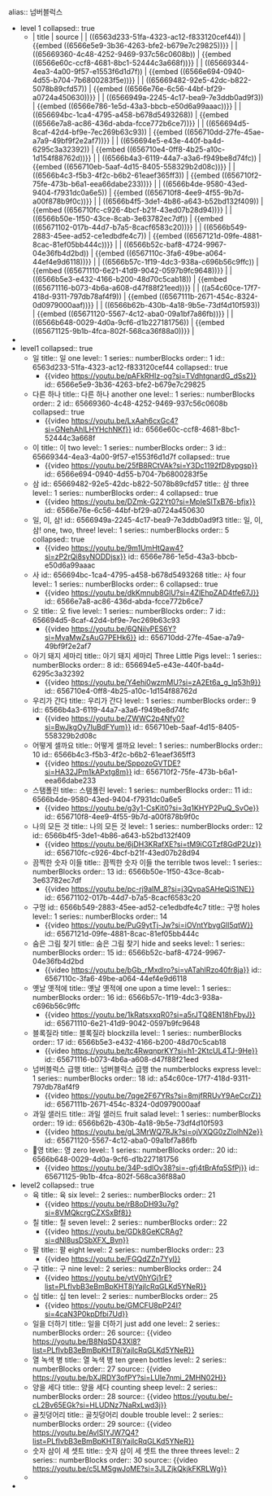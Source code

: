 alias:: 넘버블럭스

- level 1
  collapsed:: true
	- | title | source |
	  | ((6563d233-51fa-4323-ac12-f833120cef44)) | {{embed ((6566e5e9-3b36-4263-bfe2-b679e7c29825))}} |
	  | ((65669360-4c48-4252-9469-937c56c0608b)) | {{embed ((6566e60c-ccf8-4681-8bc1-52444c3a668f))}} |
	  | ((65669344-4ea3-4a00-9f57-e1553f6d1d7f)) | {{embed ((6566e694-0940-4d55-b704-7b6800283f5e))}} |
	  | ((65669482-92e5-42dc-b822-5078b89cfd57)) | {{embed ((6566e76e-6c56-44bf-bf29-a0724a450630))}} |
	  | ((6566949a-2245-4c17-bea9-7e3ddb0ad9f3)) | {{embed ((6566e786-1e5d-43a3-bbcb-e50d6a99aaac))}} |
	  | ((656694bc-1ca4-4795-a458-b678d5493268)) | {{embed ((6566e7a8-ac86-436d-abda-fcce772b6ce7))}} |
	  | ((656694d5-8caf-42d4-bf9e-7ec269b63c93)) | {{embed ((656710dd-27fe-45ae-a7a9-49bf9f2e2af7))}} |
	  | ((656694e5-e43e-440f-ba4d-6295c3a32392)) | {{embed ((656710e4-0ff8-4b25-a10c-1d154f88762d))}} |
	  | ((6566b4a3-6119-44a7-a3a6-f949be8d74fc)) | {{embed ((656710eb-5aaf-4d15-8405-558329b2d08c))}} |
	  | ((6566b4c3-f5b3-4f2c-b6b2-61eaef365ff3)) | {{embed ((656710f2-75fe-473b-b6a1-eea66dabe233))}} |
	  | ((6566b4de-9580-43ed-9404-f7931dc0a6e5)) | {{embed ((656710f8-4ee9-4f55-9b7d-a00f878b9f0c))}} |
	  | ((6566b4f5-3de1-4b86-a643-b52bd132f409)) | {{embed ((656710fc-c926-4bcf-b21f-43ed07b28d94))}} |
	  | ((6566b50e-1f50-43ce-8cab-3e63782ec7df)) | {{embed ((65671102-017b-44d7-b7a5-8cacf6583c20))}} |
	  | ((6566b549-2883-45ee-ad52-ce1edbdfe4c7)) | {{embed ((6567121d-09fe-4881-8cac-81ef05bb444c))}} |
	  | ((6566b52c-baf8-4724-9967-04e36fb4d2bd)) | {{embed ((6567110c-3fa6-49be-a064-44ef4e9d6118))}} |
	  | ((6566b57c-1f19-4dc3-938a-c696b56c9ffc)) | {{embed ((65671110-6e21-41d9-9042-0597b9fc9648))}} |
	  | ((6566b5e3-e432-4166-b200-48d70c5cab18)) | {{embed ((65671116-b073-4b6a-a608-d47f88f21eed))}} |
	  | ((a54c60ce-17f7-418d-9311-797db78af4f9)) | {{embed ((6567111b-2671-454c-8324-0d0979000aaf))}} |
	  | ((6566b62b-430b-4a18-9b5e-73df4d10f593)) | {{embed ((65671120-5567-4c12-aba0-09a1bf7a86fb))}} |
	  | ((6566b648-0029-4d0a-9cf6-d1b227181756)) | {{embed ((65671125-9b1b-4fca-802f-568ca36f88a0))}} |
-
- level1
  collapsed:: true
	- 일
	  title:: 일 one
	  level:: 1
	  series:: numberBlocks
	  order:: 1
	  id:: 6563d233-51fa-4323-ac12-f833120cef44
	  collapsed:: true
		- {{video https://youtu.be/pAFkRHIz-og?si=TVdhtgnardG_dSs2}}
		  id:: 6566e5e9-3b36-4263-bfe2-b679e7c29825
	- 다른 하나
	  title:: 다른 하나 another one
	  level:: 1
	  series:: numberBlocks
	  order:: 2
	  id:: 65669360-4c48-4252-9469-937c56c0608b
	  collapsed:: true
		- {{video https://youtu.be/LxAah6cxGc4?si=GNehAhILHYHchNKf}}
		  id:: 6566e60c-ccf8-4681-8bc1-52444c3a668f
	- 이
	  title:: 이 two
	  level:: 1
	  series:: numberBlocks
	  order:: 3
	  id:: 65669344-4ea3-4a00-9f57-e1553f6d1d7f
	  collapsed:: true
		- {{video https://youtu.be/25fB8RCtVAk?si=Y3Dc1192fD8ypgsp}}
		  id:: 6566e694-0940-4d55-b704-7b6800283f5e
	- 삼
	  id:: 65669482-92e5-42dc-b822-5078b89cfd57
	  title:: 삼 three
	  level:: 1
	  series:: numberBlocks
	  order:: 4
	  collapsed:: true
		- {{video https://youtu.be/DZmk-G22Yt0?si=MpIeSlTxB76-bfjx}}
		  id:: 6566e76e-6c56-44bf-bf29-a0724a450630
	- 일, 이, 삼!
	  id:: 6566949a-2245-4c17-bea9-7e3ddb0ad9f3
	  title:: 일, 이, 삼! one, two, three!
	  level:: 1
	  series:: numberBlocks
	  order:: 5
	  collapsed:: true
		- {{video https://youtu.be/9m1UmHtQaw4?si=zP2rQi8syNODDjsx}}
		  id:: 6566e786-1e5d-43a3-bbcb-e50d6a99aaac
	- 사
	  id:: 656694bc-1ca4-4795-a458-b678d5493268
	  title:: 사 four
	  level:: 1
	  series:: numberBlocks
	  order:: 6
	  collapsed:: true
		- {{video https://youtu.be/dkKmnub8GlU?si=4ZlEhpZAD4tfe67J}}
		  id:: 6566e7a8-ac86-436d-abda-fcce772b6ce7
	- 오
	  title:: 오 five
	  level:: 1
	  series:: numberBlocks
	  order:: 7
	  id:: 656694d5-8caf-42d4-bf9e-7ec269b63c93
		- {{video https://youtu.be/6QNilvPES6Y?si=MvaMwZsAuG7PEHk6}}
		  id:: 656710dd-27fe-45ae-a7a9-49bf9f2e2af7
	- 아기 돼지 세마리
	  title:: 아기 돼지 세마리 Three Little Pigs
	  level:: 1
	  series:: numberBlocks
	  order:: 8
	  id:: 656694e5-e43e-440f-ba4d-6295c3a32392
		- {{video https://youtu.be/Y4ehi0wzmMU?si=zA2Et6a_g_lq53h9}}
		  id:: 656710e4-0ff8-4b25-a10c-1d154f88762d
	- 우리가 간다
	  title:: 우리가 간다
	  level:: 1
	  series:: numberBlocks
	  order:: 9
	  id:: 6566b4a3-6119-44a7-a3a6-f949be8d74fc
		- {{video https://youtu.be/ZWWC2p4Nfy0?si=BwJkgOy7IuBdFYum}}
		  id:: 656710eb-5aaf-4d15-8405-558329b2d08c
	- 어떻게 셀까요
	  title:: 어떻게 셀까요
	  level:: 1
	  series:: numberBlocks
	  order:: 10
	  id:: 6566b4c3-f5b3-4f2c-b6b2-61eaef365ff3
		- {{video https://youtu.be/SppozoGVTDE?si=HA32JPm1kAPxtg8m}}
		  id:: 656710f2-75fe-473b-b6a1-eea66dabe233
	- 스탬폴린
	  title:: 스탬폴린
	  level:: 1
	  series:: numberBlocks
	  order:: 11
	  id:: 6566b4de-9580-43ed-9404-f7931dc0a6e5
		- {{video https://youtu.be/g3y1-CsKit0?si=3q1KHYP2PuQ_SvOe}}
		  id:: 656710f8-4ee9-4f55-9b7d-a00f878b9f0c
	- 나의 모든 것
	  title:: 나의 모든 것
	  level:: 1
	  series:: numberBlocks
	  order:: 12
	  id:: 6566b4f5-3de1-4b86-a643-b52bd132f409
		- {{video https://youtu.be/6jDH3KRafXE?si=tM9iCGTzf8GdP2Uz}}
		  id:: 656710fc-c926-4bcf-b21f-43ed07b28d94
	- 끔찍한 숫자 이들
	  title:: 끔찍한 숫자 이들 the terrible twos
	  level:: 1
	  series:: numberBlocks
	  order:: 13
	  id:: 6566b50e-1f50-43ce-8cab-3e63782ec7df
		- {{video https://youtu.be/pc-rj9aIM_8?si=j3QvpaSAHeQiS1NE}}
		  id:: 65671102-017b-44d7-b7a5-8cacf6583c20
	- 구멍
	  id:: 6566b549-2883-45ee-ad52-ce1edbdfe4c7
	  title:: 구멍 holes
	  level:: 1
	  series:: numberBlocks
	  order:: 14
		- {{video https://youtu.be/PuG9ytTj-Jw?si=iOVntYbvgGlI5qtW}}
		  id:: 6567121d-09fe-4881-8cac-81ef05bb444c
	- 숨은 그림 찾기
	  title:: 숨은 그림 찾기 hide and seeks
	  level:: 1
	  series:: numberBlocks
	  order:: 15
	  id:: 6566b52c-baf8-4724-9967-04e36fb4d2bd
		- {{video https://youtu.be/bGb_rMxdlro?si=vATahIRzo40fr8ja}}
		  id:: 6567110c-3fa6-49be-a064-44ef4e9d6118
	- 옛날 옛적에
	  title:: 옛날 옛적에 one upon a time
	  level:: 1
	  series:: numberBlocks
	  order:: 16
	  id:: 6566b57c-1f19-4dc3-938a-c696b56c9ffc
		- {{video https://youtu.be/1kRatsxxqR0?si=a5rJTQ8EN18hFbyJ}}
		  id:: 65671110-6e21-41d9-9042-0597b9fc9648
	- 블록질라
	  title:: 블록질라 blockzilla
	  level:: 1
	  series:: numberBlocks
	  order:: 17
	  id:: 6566b5e3-e432-4166-b200-48d70c5cab18
		- {{video https://youtu.be/tc4RwqnprKY?si=h1-2KtcUL4TJ-9He}}
		  id:: 65671116-b073-4b6a-a608-d47f88f21eed
	- 넘버블럭스 급행
	  title:: 넘버블럭스 급행 the numberblocks express
	  level:: 1
	  series:: numberBlocks
	  order:: 18
	  id:: a54c60ce-17f7-418d-9311-797db78af4f9
		- {{video https://youtu.be/7qge2F67YRs?si=8mjfRRUvY9AeCcrZ}}
		  id:: 6567111b-2671-454c-8324-0d0979000aaf
	- 과일 샐러드
	  title:: 과일 샐러드 fruit salad
	  level:: 1
	  series:: numberBlocks
	  order:: 19
	  id:: 6566b62b-430b-4a18-9b5e-73df4d10f593
		- {{video https://youtu.be/gL3MrWQ7RJk?si=ojVXQG0zZlolhN2e}}
		  id:: 65671120-5567-4c12-aba0-09a1bf7a86fb
	- 영
	  title:: 영 zero
	  level:: 1
	  series:: numberBlocks
	  order:: 20
	  id:: 6566b648-0029-4d0a-9cf6-d1b227181756
		- {{video https://youtu.be/34P-sdlOv38?si=-gfj4tBrAfq5SfPj}}
		  id:: 65671125-9b1b-4fca-802f-568ca36f88a0
- level2
  collapsed:: true
	- 육
	  title:: 육 six
	  level:: 2
	  series:: numberBlocks
	  order:: 21
		- {{video https://youtu.be/rB8oDH93u7g?si=8VMQkcrgCZXSxBf8}}
	- 칠
	  title:: 칠 seven
	  level:: 2
	  series:: numberBlocks
	  order:: 22
		- {{video https://youtu.be/GDk8GeKCRAg?si=dNl8usDSbXFX_Bvn}}
	- 팔
	  title:: 팔 eight
	  level:: 2
	  series:: numberBlocks
	  order:: 23
		- {{video https://youtu.be/FGQdZZn7YyI}}
	- 구
	  title:: 구 nine
	  level:: 2
	  series:: numberBlocks
	  order:: 24
		- {{video https://youtu.be/vtV0hYGj1rE?list=PLfIvbB3eBmBpKHT8jYajIcRqGLKd5YNeR}}
	- 십
	  title:: 십 ten
	  level:: 2
	  series:: numberBlocks
	  order:: 25
		- {{video https://youtu.be/GMCFU8pP24I?si=4caN3P0kpDfbi7Ud}}
	- 일을 더하기
	  title:: 일을 더하기 just add one
	  level:: 2
	  series:: numberBlocks
	  order:: 26
	  source:: {{video https://youtu.be/B8NqSD43Xl8?list=PLfIvbB3eBmBpKHT8jYajIcRqGLKd5YNeR}}
	- 열 녹색 병
	  title:: 열 녹색 병 ten green bottles
	  level:: 2
	  series:: numberBlocks
	  order:: 27
	  source:: {{video https://youtu.be/bXJRDY3ofPY?si=LUle7nmi_2MHN02H}}
	- 양을 세다
	  title:: 양을 세다 counting sheep
	  level:: 2
	  series:: numberBlocks
	  order:: 28
	  source:: {{video https://youtu.be/-cL2Bv65EGk?si=HLUDNz7NaRxLwd3j}}
	- 골칫덩어리
	  title:: 골칫덩어리 double trouble
	  level:: 2
	  series:: numberBlocks
	  order:: 29
	  source:: {{video https://youtu.be/AvISIYJW7Q4?list=PLfIvbB3eBmBpKHT8jYajIcRqGLKd5YNeR}}
	- 숫자 삼이 세 셋트
	  title:: 숫자 삼이 세 셋트 the three threes
	  level:: 2
	  series:: numberBlocks
	  order:: 30
	  source:: {{video https://youtu.be/c5LMSgwJoME?si=3JLZjkQkjkFKRLWg}}
	-
-